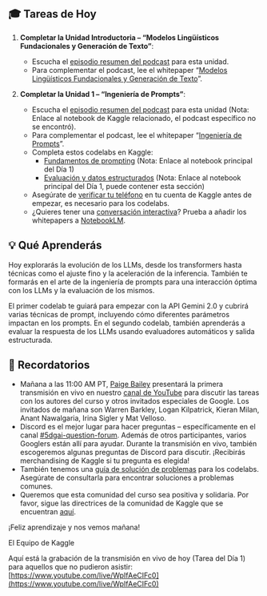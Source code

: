 ## 🎓 Tareas de Hoy

1.  **Completar la Unidad Introductoria – “Modelos Lingüísticos Fundacionales y Generación de Texto”**:
    * Escucha el [episodio resumen del podcast](https://developers.google.com/gmail/api/guides/push) para esta unidad.
    * Para complementar el podcast, lee el whitepaper “[Modelos Lingüísticos Fundacionales y Generación de Texto](https://developers.google.com/gmail/api/guides/push)”.

2.  **Completar la Unidad 1 – “Ingeniería de Prompts”**:
    * Escucha el [episodio resumen del podcast](https://www.kaggle.com/code/markishere/day-1-prompting) para esta unidad (Nota: Enlace al notebook de Kaggle relacionado, el podcast específico no se encontró).
    * Para complementar el podcast, lee el whitepaper “[Ingeniería de Prompts](https://developers.google.com/gmail/api/guides/push)”.
    * Completa estos codelabs en Kaggle:
        * [Fundamentos de prompting](https://www.kaggle.com/code/markishere/day-1-prompting) (Nota: Enlace al notebook principal del Día 1)
        * [Evaluación y datos estructurados](https://www.kaggle.com/code/markishere/day-1-prompting) (Nota: Enlace al notebook principal del Día 1, puede contener esta sección)
    * Asegúrate de [verificar tu teléfono](https://developers.google.com/gmail/api/guides/push) en tu cuenta de Kaggle antes de empezar, es necesario para los codelabs.
    * ¿Quieres tener una [conversación interactiva](https://developers.google.com/gmail/api/guides/push)? Prueba a añadir los whitepapers a [NotebookLM](https://notebooklm.google.com/).

## 💡 Qué Aprenderás

Hoy explorarás la evolución de los LLMs, desde los transformers hasta técnicas como el ajuste fino y la aceleración de la inferencia. También te formarás en el arte de la ingeniería de prompts para una interacción óptima con los LLMs y la evaluación de los mismos.

El primer codelab te guiará para empezar con la API Gemini 2.0 y cubrirá varias técnicas de prompt, incluyendo cómo diferentes parámetros impactan en los prompts. En el segundo codelab, también aprenderás a evaluar la respuesta de los LLMs usando evaluadores automáticos y salida estructurada.

## 📅 Recordatorios

* Mañana a las 11:00 AM PT, [Paige Bailey](https://notifications.googleapis.com/email/redirect?t=AFG8qyVmd4ROCE1osC-8frBqipJM_rjdIUMIWwOold18sEn8OXvnbysREV1O9YHeXOPtCWQATXWAYLoviAUcfqIWL7YiZiTZuTJyTIrLzIIBAOMjKG_HvZMP8wjaWn4o-JtegKTpMgFnvbgmFc5QDct0TyTxd6FnZwOiAFxSduWrYaZxd6RSE7p6ItxsnpoUrwDueHav1KDoLk3r1HUYMs7aVzdlKoGnKnwyMONCLCDfjQclzhTD8ATt2QFzoTlfCErLRA&r=eJzLKCkpKLbS16_QS87P1XepzEvMzUwOT00KSMxMT7UvSk2LLy5Kti0pB5Kqpq7p-fnpOamq5s4l5cmJuQVAkeLUogIwP70IyEssLcnILwIAFnkecQ&s=ALHZ2r4JKVxNWXjZq_PtlCZ-WJu9) presentará la primera transmisión en vivo en nuestro [canal de YouTube](https://www.youtube.com/c/kaggle/live) para discutir las tareas con los autores del curso y otros invitados especiales de Google. Los invitados de mañana son Warren Barkley, Logan Kilpatrick, Kieran Milan, Anant Nawalgaria, Irina Sigler y Mat Velloso.
* Discord es el mejor lugar para hacer preguntas – específicamente en el canal [#5dgai-question-forum](https://notifications.googleapis.com/email/redirect?t=AFG8qyWGoCPXwnhgXzdTy6dG-ylQxpofjfy0X0xsNYSSFVwG4xqYxw7zTCwV9w8u2Q1XofncBPu1DvDra-6ZnJ4TPzvvw6Ajkw0GxvL9JJ_K4pArkuD1FN91TTXjKaqBWI62o_dnVDsPUDw0CmoUhIOv8mPvI61hIkpT6O3AapK45TzhbungHKbiUeLklED12HdlYhLjbUPKUBoIWGgRX2NPyTeVPLs8DbeML-BOOFxmWXL-wUhMQJm4crAVHwyJ2m1ZBw&r=eJwFwQEKgCAQBMAfdbt65tlvQgWD0kj_TzNtrXceIuWaeXxly-OR3M7e6z2FBB1hLhliCjsBoUcI0RQGdVD6pD_jUBKb&s=ALHZ2r76LvdLjzUprfazfj9ZMVRu). Además de otros participantes, varios Googlers están allí para ayudar. Durante la transmisión en vivo, también escogeremos algunas preguntas de Discord para discutir. ¡Recibirás merchandising de Kaggle si tu pregunta es elegida!
* También tenemos una [guía de solución de problemas](https://notifications.googleapis.com/email/redirect?t=AFG8qyWUtjo3p9dBCHMSHPzwDIb9fUwjJsvWWnnrVSAmbgZFhdMdA2Bds35GMz-G8HngYP3J5dpe0fhANuVwYGk8g8gtca-ZV-a8T_RL62uHA42pJL7uYt4mldnYeiohkEfuqu-lltxLdduwj8oJnjaZe1u7gxDj90PuWqHj3vBy3SBbyPG1hFk-b0yyjcP3Q4hl7N4FbOEOV6BWKvsLWN4_ne_jd9XigG7Jj6sjjwKwuEj75X2f_059JIYMovcw_GD2hg&r=eJwFwVsSgCAIAMATIX53G1JSxwcFNE63b7e633Yg7r1Dp1IGhyQTk2TGSdqbVVbGTB9EcJX3HGxVxNsqQCvDRY_hD58qGiE&s=ALHZ2r4GOaL7lfmtRLp5McWBylUv) para los codelabs. Asegúrate de consultarla para encontrar soluciones a problemas comunes.
* Queremos que esta comunidad del curso sea positiva y solidaria. Por favor, sigue las directrices de la comunidad de Kaggle que se encuentran [aquí](https://developers.google.com/gmail/api/guides/push).

¡Feliz aprendizaje y nos vemos mañana!

El Equipo de Kaggle

Aquí está la grabación de la transmisión en vivo de hoy (Tarea del Día 1) para aquellos que no pudieron asistir: [https://www.youtube.com/live/WpIfAeCIFc0](https://www.youtube.com/live/WpIfAeCIFc0)

